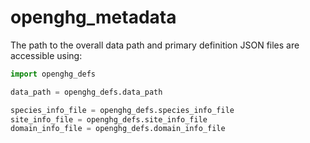 # openghg_metadata

The path to the overall data path and primary definition JSON files are accessible using:

```python
import openghg_defs

data_path = openghg_defs.data_path

species_info_file = openghg_defs.species_info_file
site_info_file = openghg_defs.site_info_file
domain_info_file = openghg_defs.domain_info_file
```
